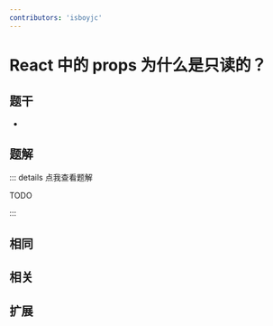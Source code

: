 ```yaml
---
contributors: 'isboyjc'
---
```


# React 中的 props 为什么是只读的？


## 题干

- 



## 题解

::: details 点我查看题解

  TODO

:::



## 相同


## 相关


## 扩展

